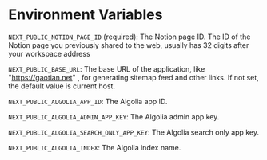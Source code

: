 # Environment Variables

`NEXT_PUBLIC_NOTION_PAGE_ID` (required): The Notion page ID. The ID of the Notion page you previously shared to the web, usually has 32 digits after your workspace address

`NEXT_PUBLIC_BASE_URL`: The base URL of the application, like "https://gaotian.net" , for generating sitemap feed and other links. If not set, the default value is current host.

`NEXT_PUBLIC_ALGOLIA_APP_ID`: The Algolia app ID.

`NEXT_PUBLIC_ALGOLIA_ADMIN_APP_KEY`: The Algolia admin app key.

`NEXT_PUBLIC_ALGOLIA_SEARCH_ONLY_APP_KEY`: The Algolia search only app key.

`NEXT_PUBLIC_ALGOLIA_INDEX`: The Algolia index name.




